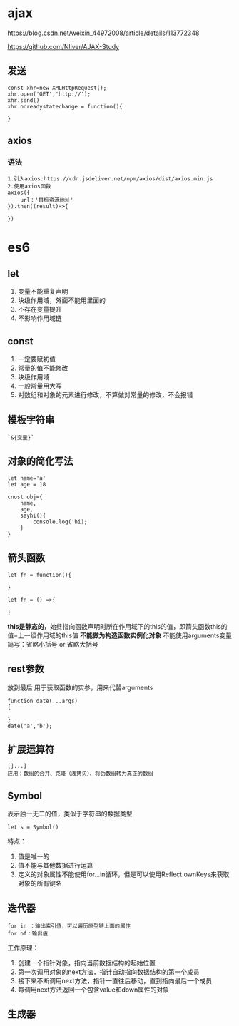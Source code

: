# ajax
https://blog.csdn.net/weixin_44972008/article/details/113772348

https://github.com/Nliver/AJAX-Study

## 发送
```
const xhr=new XMLHttpRequest();
xhr.open('GET','http://');
xhr.send()
xhr.onreadystatechange = function(){

}
```

## axios
### 语法
```
1.引入axios:https://cdn.jsdeliver.net/npm/axios/dist/axios.min.js
2.使用axios函数
axios({
    url：'目标资源地址'
}).then((result)=>{

})
```


# es6
## let
1. 变量不能重复声明
2. 块级作用域，外面不能用里面的
3. 不存在变量提升
4. 不影响作用域链
## const
1. 一定要赋初值
2.  常量的值不能修改
3. 块级作用域
4. 一般常量用大写
5. 对数组和对象的元素进行修改，不算做对常量的修改，不会报错
## 模板字符串
```
`&{变量}`
```
## 对象的简化写法
```
let name='a'
let age = 18

cnost obj={
    name,
    age,
    sayhi(){
        console.log('hi);
    }
}
```

## 箭头函数
```
let fn = function(){

}

let fn = () =>{

}
```
**this是静态的**，始终指向函数声明时所在作用域下的this的值，即箭头函数this的值=上一级作用域的this值
**不能做为构造函数实例化对象**
不能使用arguments变量
简写：省略小括号 or 省略大括号
## rest参数
放到最后
用于获取函数的实参，用来代替arguments
```
function date(...args)
{
    
}
date('a','b');
```
## 扩展运算符
```
[]...]
应用：数组的合并、克隆（浅拷贝）、将伪数组转为真正的数组
```
## Symbol
表示独一无二的值，类似于字符串的数据类型
```
let s = Symbol()
```
特点：
1. 值是唯一的
2. 值不能与其他数据进行运算
3. 定义的对象属性不能使用for…in循环，但是可以使用Reflect.ownKeys来获取对象的所有键名

## 迭代器
```
for in ：输出索引值，可以遍历原型链上面的属性
for of：输出值
```
工作原理：
1. 创建一个指针对象，指向当前数据结构的起始位置
2. 第一次调用对象的next方法，指针自动指向数据结构的第一个成员
3. 接下来不断调用next方法，指针一直往后移动，直到指向最后一个成员
4. 每调用next方法返回一个包含value和down属性的对象

## 生成器
